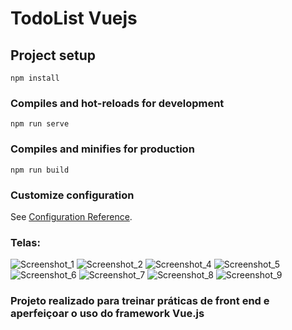 # TodoList Vuejs

## Project setup
```
npm install
```

### Compiles and hot-reloads for development
```
npm run serve
```

### Compiles and minifies for production
```
npm run build
```

### Customize configuration
See [Configuration Reference](https://cli.vuejs.org/config/).

### Telas:

![Screenshot_1](https://user-images.githubusercontent.com/113481857/212169611-9994ba4e-2ee9-4f73-a1ef-3e420ffc76fd.png)
![Screenshot_2](https://user-images.githubusercontent.com/113481857/212169614-4f8b920d-719d-45dd-9b7f-cf6b437eeed5.png)
![Screenshot_4](https://user-images.githubusercontent.com/113481857/212169616-d0f3d29a-effb-44c1-9518-023bdf2bc049.png)
![Screenshot_5](https://user-images.githubusercontent.com/113481857/212169594-8555ccaf-df86-4670-9783-69585e32cddf.png)
![Screenshot_6](https://user-images.githubusercontent.com/113481857/212169600-34e5dd68-505c-4a21-8ab8-8180faf0b208.png)
![Screenshot_7](https://user-images.githubusercontent.com/113481857/212169602-1370a74e-5c58-42cd-960a-f8260f72dd54.png)
![Screenshot_8](https://user-images.githubusercontent.com/113481857/212169604-e8aa340e-02aa-4b02-b882-84ab4a6a5cf2.png)
![Screenshot_9](https://user-images.githubusercontent.com/113481857/212169606-596913c4-f893-43ae-a714-56b8e12c84df.png)

### Projeto realizado para treinar práticas de front end e aperfeiçoar o uso do framework Vue.js
